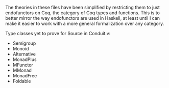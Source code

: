 The theories in these files have been simplified by restricting them to just
endofunctors on Coq, the category of Coq types and functions.  This is to
better mirror the way endofunctors are used in Haskell, at least until I can
make it easier to work with a more general formalization over any category.

Type classes yet to prove for Source in Conduit.v:

  - Semigroup
  - Monoid
  - Alternative
  - MonadPlus
  - MFunctor
  - MMonad
  - MonadFree
  - Foldable
